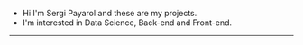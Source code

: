- Hi I'm Sergi Payarol and these are my projects.
- I'm interested in Data Science, Back-end and Front-end.
------------------------------------------------------------
